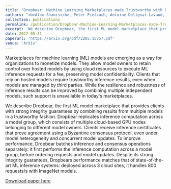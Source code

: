 ```yaml
---
title: "Dropbear: Machine Learning Marketplaces made Trustworthy with Byzantine Model Agreement"
authors: "<b>Alex Shamis</b>, Peter Pietzuch, Antoine Delignat-Lavaud, Andrew Paverd, Manuel Costa"
collection: publications
permalink: /publication/Dropbear-Machine-Learning-Marketplaces-made-Trustworthy-with-Byzantine-Model-Agreement
excerpt: 'We describe Dropbear, the first ML model marketplace that provides clients with strong integrity guarantees by combining results from multiple models in a trustworthy fashion. Dropbear replicates inference computation across a model group, which consists of multiple cloud-based GPU nodes belonging to different model owners. Clients receive inference certificates that prove agreement using a Byzantine consensus protocol, even under model heterogeneity and concurrent model updates. To improve performance, Dropbear batches inference and consensus operations separately: it first performs the inference computation across a model group, before ordering requests and model updates. Despite its strong integrity guarantees, Dropbears performance matches that of state-of-the-art ML inference systems: deployed across 3 cloud sites, it handles 800 requests/s with ImageNet models.'
date: 2022-05-31
paperurl: 'https://arxiv.org/pdf/2205.15757.pdf'
venue: 'ArXiv'
---
```

Marketplaces for machine learning (ML) models are emerging as a way for organizations to monetize models. They allow model owners to retain control over hosted models by using cloud resources to execute ML inference requests for a fee, preserving model confidentiality. Clients that rely on hosted models require trustworthy inference results, even when models are managed by third parties. While the resilience and robustness of inference results can be improved by combining multiple independent models, such support is unavailable in today's marketplaces.

We describe Dropbear, the first ML model marketplace that provides clients with strong integrity guarantees by combining results from multiple models in a trustworthy fashion. Dropbear replicates inference computation across a model group, which consists of multiple cloud-based GPU nodes belonging to different model owners. Clients receive inference certificates that prove agreement using a Byzantine consensus protocol, even under model heterogeneity and concurrent model updates. To improve performance, Dropbear batches inference and consensus operations separately: it first performs the inference computation across a model group, before ordering requests and model updates. Despite its strong integrity guarantees, Dropbears performance matches that of state-of-the-art ML inference systems: deployed across 3 cloud sites, it handles 800 requests/s with ImageNet models.

[Download paper here](https://arxiv.org/pdf/2205.15757.pdf)
